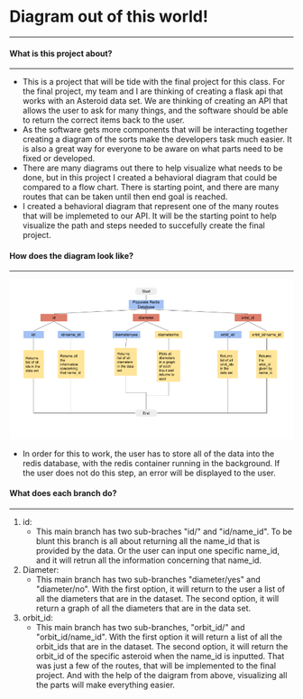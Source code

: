 # Diagram out of this world!
---
#### What is this project about?
---
- This is a project that will be tide with the final project for this class. For the final project, my team and I are thinking of creating a flask api that works with an Asteroid data set. We are thinking of creating an API that allows the user to ask for many things, and the software should be able to return the correct items back to the user.
- As the software gets more components that will be interacting together creating a diagram of the sorts make the developers task much easier. It is also a great way for everyone to be aware on what parts need to be fixed or developed. 
- There are many diagrams out there to help visualize what needs to be done, but in this project I created a behavioral diagram that could be compared to a flow chart. There is  starting point, and there are many routes that can be taken until then end goal is reached. 
- I created a behavioral diagram that represent one of the many routes that will be implemeted to our API. It will be the starting point to help visualize the path and steps needed to succefully create the final project.

#### How does the diagram look like? 
---
![Diagram](software-diagram.png)

- In order for this to work, the user has to store all of the data into the redis database, with the redis container running in the background. If the user does not do this step, an error will be displayed to the user.
#### What does each branch do?
---
1. id:
    -  This main branch has two sub-braches "id/" and "id/name_id". To be blunt this branch is all about returning all the name_id that is provided by the data. Or the user can input one specific name_id, and it will retrun all the information concerning that name_id. 
2. Diameter: 
    - This main branch has two sub-branches "diameter/yes" and "diameter/no". With the first option, it will return to the user a list of all the diameters that are in the dataset. The second option, it will return a graph of all the diameters that are in the data set.
3. orbit_id: 
    - This main branch has two sub-branches, "orbit_id/" and "orbit_id/name_id". With the first option it will return a list of all the orbit_ids that are in the dataset. The second option, it will return the orbit_id of the specific asteroid when the name_id is inputted.
That was just a few of the routes, that will be implemented to the final project. And with the help of the daigram from above, visualizing all the parts will make everything easier.